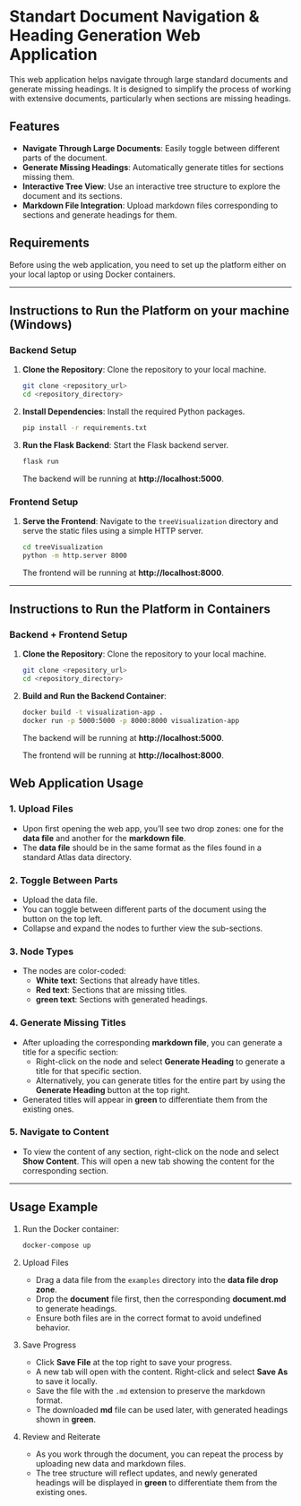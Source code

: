 # Standart Document Navigation & Heading Generation Web Application

This web application helps navigate through large standard documents and generate missing headings. It is designed to simplify the process of working with extensive documents, particularly when sections are missing headings.

## Features

- **Navigate Through Large Documents**: Easily toggle between different parts of the document.
- **Generate Missing Headings**: Automatically generate titles for sections missing them.
- **Interactive Tree View**: Use an interactive tree structure to explore the document and its sections.
- **Markdown File Integration**: Upload markdown files corresponding to sections and generate headings for them.

## Requirements

Before using the web application, you need to set up the platform either on your local laptop or using Docker containers.

---

## Instructions to Run the Platform on your machine (Windows)

### Backend Setup

1. **Clone the Repository**: Clone the repository to your local machine.
   ```bash
   git clone <repository_url>
   cd <repository_directory>
   ```
2. **Install Dependencies**: Install the required Python packages.
   ```bash
   pip install -r requirements.txt
   ```
3. **Run the Flask Backend**: Start the Flask backend server.
   ```bash
   flask run
   ```
   The backend will be running at **http://localhost:5000**.

### Frontend Setup

1. **Serve the Frontend**: Navigate to the `treeVisualization` directory and serve the static files using a simple HTTP server.
   ```bash
   cd treeVisualization
   python -m http.server 8000
   ```
   The frontend will be running at **http://localhost:8000**.

---

## Instructions to Run the Platform in Containers

### Backend + Frontend Setup

1. **Clone the Repository**: Clone the repository to your local machine.
   ```bash
   git clone <repository_url>
   cd <repository_directory>
   ```
2. **Build and Run the Backend Container**:
   ```bash
   docker build -t visualization-app .
   docker run -p 5000:5000 -p 8000:8000 visualization-app
   ```
   The backend will be running at **http://localhost:5000**.

   
   The frontend will be running at **http://localhost:8000**.



## Web Application Usage

### 1. **Upload Files**
   - Upon first opening the web app, you’ll see two drop zones: one for the **data file** and another for the **markdown file**.
   - The **data file** should be in the same format as the files found in a standard Atlas data directory.

### 2. **Toggle Between Parts**
   - Upload the data file.
   - You can toggle between different parts of the document using the button on the top left.
   - Collapse and expand the nodes to further view the sub-sections.

### 3. **Node Types**
   - The nodes are color-coded:
     - **White text**: Sections that already have titles.
     - **Red text**: Sections that are missing titles.
     - **green text**: Sections with generated headings.

### 4. **Generate Missing Titles**
   - After uploading the corresponding **markdown file**, you can generate a title for a specific section:
     - Right-click on the node and select **Generate Heading** to generate a title for that specific section.
     - Alternatively, you can generate titles for the entire part by using the **Generate Heading** button at the top right.
   - Generated titles will appear in **green** to differentiate them from the existing ones.

### 5. **Navigate to Content**
   - To view the content of any section, right-click on the node and select **Show Content**. This will open a new tab showing the content for the corresponding section.

---

## Usage Example

1. Run the Docker container:

   ```bash
   docker-compose up
   ```
2. Upload Files
   
   - Drag a data file from the `examples` directory into the **data file drop zone**.
   - Drop the **document** file first, then the corresponding **document.md** to generate headings.
   - Ensure both files are in the correct format to avoid undefined behavior.

3. Save Progress
   
   - Click **Save File** at the top right to save your progress.
   - A new tab will open with the content. Right-click and select **Save As** to save it locally.
   - Save the file with the `.md` extension to preserve the markdown format.
   - The downloaded **md** file can be used later, with generated headings shown in **green**.

4. Review and Reiterate

   - As you work through the document, you can repeat the process by uploading new data and markdown files.
   - The tree structure will reflect updates, and newly generated headings will be displayed in **green** to differentiate them from the existing ones.



